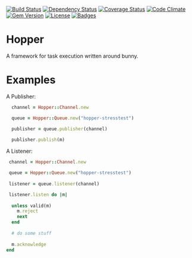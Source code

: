 [![Build Status](https://travis-ci.org/azanar/hopper.svg)](https://travis-ci.org/azanar/hopper)
[![Dependency Status](http://img.shields.io/gemnasium/azanar/hopper.svg)](https://gemnasium.com/azanar/hopper)
[![Coverage Status](http://img.shields.io/coveralls/azanar/hopper.svg)](https://coveralls.io/r/azanar/hopper)
[![Code Climate](http://img.shields.io/codeclimate/github/azanar/hopper.svg)](https://codeclimate.com/github/azanar/hopper)
[![Gem Version](http://img.shields.io/gem/v/hopper.svg)](https://rubygems.org/gems/hopper)
[![License](http://img.shields.io/:license-mit-blue.svg)](http://azanar.mit-license.org)
[![Badges](http://img.shields.io/:badges-7/7-ff6799.svg)](https://github.com/badges/badgerbadgerbadger)


Hopper
======
A framework for task execution written around bunny.

Examples
========
A Publisher:

```ruby
  channel = Hopper::Channel.new

  queue = Hopper::Queue.new("hopper-stresstest")

  publisher = queue.publisher(channel)
  
  publisher.publish(m)
```

A Listener:
```ruby
 channel = Hopper::Channel.new

 queue = Hopper::Queue.new("hopper-stresstest")
  
 listener = queue.listener(channel)

 listener.listen do |m|
          
  unless valid(m)
    m.reject
    next
  end
  
  # do some stuff
  
  m.acknowledge
end
```
